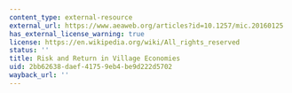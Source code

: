 ```yaml
---
content_type: external-resource
external_url: https://www.aeaweb.org/articles?id=10.1257/mic.20160125
has_external_license_warning: true
license: https://en.wikipedia.org/wiki/All_rights_reserved
status: ''
title: Risk and Return in Village Economies
uid: 2bb62638-daef-4175-9eb4-be9d222d5702
wayback_url: ''
---
```

